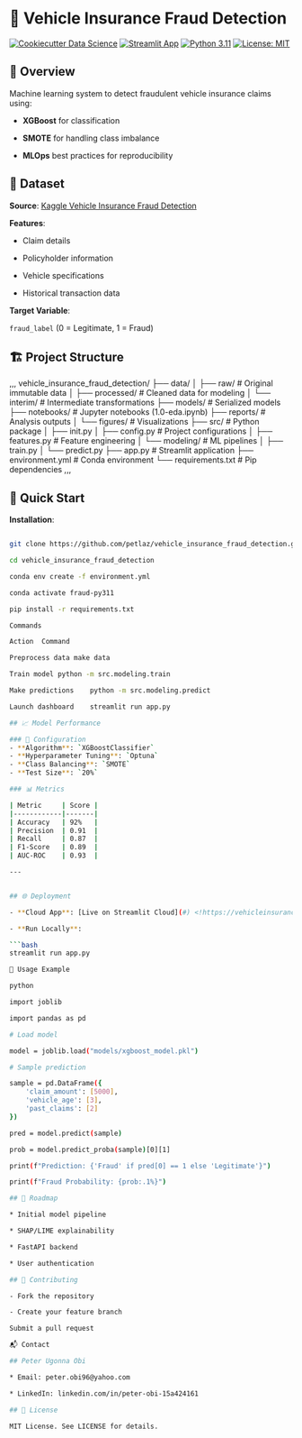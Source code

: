 # 🚗 Vehicle Insurance Fraud Detection  

[![Cookiecutter Data Science](https://img.shields.io/badge/CCDS-Project%20template-328F97?logo=cookiecutter)](https://cookiecutter-data-science.drivendata.org/)
[![Streamlit App](https://img.shields.io/badge/Streamlit-Live%20App-FF4B4B?logo=streamlit)](https://vehicleinsurancefrauddetection-mmqyvhriq3jdmluu3tpqog.streamlit.app/)
[![Python 3.11](https://img.shields.io/badge/Python-3.11-blue?logo=python)](https://www.python.org/downloads/)
[![License: MIT](https://img.shields.io/badge/License-MIT-yellow.svg)](https://opensource.org/licenses/MIT)

## 📝 Overview 

Machine learning system to detect fraudulent vehicle insurance claims using:

- **XGBoost** for classification  

- **SMOTE** for handling class imbalance 

- **MLOps** best practices for reproducibility

## 📂 Dataset  

**Source**: [Kaggle Vehicle Insurance Fraud Detection](https://www.kaggle.com/datasets/)

**Features**: 

- Claim details

- Policyholder information

- Vehicle specifications 

- Historical transaction data  

**Target Variable**:

`fraud_label` (0 = Legitimate, 1 = Fraud)


## 🏗️ Project Structure 

,,,
vehicle_insurance_fraud_detection/
├── data/
│ ├── raw/ # Original immutable data
│ ├── processed/ # Cleaned data for modeling
│ └── interim/ # Intermediate transformations
├── models/ # Serialized models
├── notebooks/ # Jupyter notebooks (1.0-eda.ipynb)
├── reports/ # Analysis outputs
│ └── figures/ # Visualizations
├── src/ # Python package
│ ├── init.py
│ ├── config.py # Project configurations
│ ├── features.py # Feature engineering
│ └── modeling/ # ML pipelines
│ ├── train.py
│ └── predict.py
├── app.py # Streamlit application
├── environment.yml # Conda environment
└── requirements.txt # Pip dependencies
,,,

## 🚀 Quick Start  

**Installation**:  
```bash

git clone https://github.com/petlaz/vehicle_insurance_fraud_detection.git

cd vehicle_insurance_fraud_detection

conda env create -f environment.yml

conda activate fraud-py311

pip install -r requirements.txt

Commands

Action	Command

Preprocess data	make data

Train model	python -m src.modeling.train

Make predictions	python -m src.modeling.predict

Launch dashboard	streamlit run app.py

## 📈 Model Performance

### 🔧 Configuration
- **Algorithm**: `XGBoostClassifier`
- **Hyperparameter Tuning**: `Optuna`
- **Class Balancing**: `SMOTE`
- **Test Size**: `20%`

### 📊 Metrics

| Metric     | Score |
|------------|-------|
| Accuracy   | 92%   |
| Precision  | 0.91  |
| Recall     | 0.87  |
| F1-Score   | 0.89  |
| AUC-ROC    | 0.93  |

---


## 🌐 Deployment

- **Cloud App**: [Live on Streamlit Cloud](#) <!https://vehicleinsurancefrauddetection-mmqyvhriq3jdmluu3tpqog.streamlit.app/ -->

- **Run Locally**:

```bash
streamlit run app.py

🔮 Usage Example

python

import joblib

import pandas as pd

# Load model

model = joblib.load("models/xgboost_model.pkl")

# Sample prediction

sample = pd.DataFrame({
    'claim_amount': [5000],
    'vehicle_age': [3],
    'past_claims': [2]
})

pred = model.predict(sample)

prob = model.predict_proba(sample)[0][1]

print(f"Prediction: {'Fraud' if pred[0] == 1 else 'Legitimate'}")

print(f"Fraud Probability: {prob:.1%}")

## 📌 Roadmap

* Initial model pipeline

* SHAP/LIME explainability

* FastAPI backend

* User authentication

## 🤝 Contributing

- Fork the repository

- Create your feature branch

Submit a pull request

📬 Contact

## Peter Ugonna Obi

* Email: peter.obi96@yahoo.com

* LinkedIn: linkedin.com/in/peter-obi-15a424161

## 📜 License

MIT License. See LICENSE for details.

